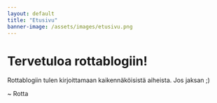 ```yaml
---
layout: default
title: "Etusivu"
banner-image: /assets/images/etusivu.png
---
```


# Tervetuloa rottablogiin!

Rottablogiin tulen kirjoittamaan kaikennäköisistä aiheista. Jos jaksan ;)

~ Rotta
